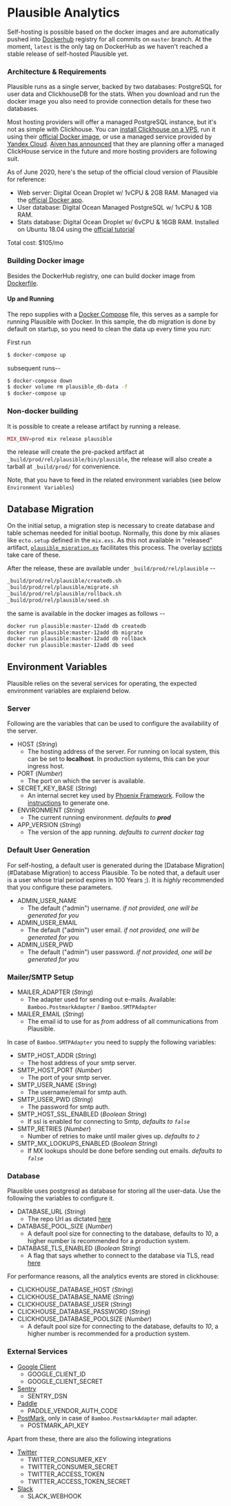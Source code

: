 # Plausible Analytics

Self-hosting is possible based on the docker images and are automatically pushed into [Dockerhub](https://hub.docker.com/r/plausible/analytics) registry for all commits on `master` branch. At the moment, `latest` is the only tag on DockerHub as we haven't reached a stable release of self-hosted Plausible yet.

### Architecture & Requirements

Plausible runs as a single server, backed by two databases: PostgreSQL for user data and ClickhouseDB for the stats. When you
download and run the docker image you also need to provide connection details for these two databases.

Most hosting providers will offer a managed PostgreSQL instance, but it's not as simple with Clickhouse.
You can [install Clickhouse on a VPS](https://www.digitalocean.com/community/tutorials/how-to-install-and-use-clickhouse-on-ubuntu-18-04),
run it using their [official Docker image](https://hub.docker.com/r/yandex/clickhouse-server/), or use a managed service provided by
[Yandex Cloud](https://cloud.yandex.com/services/managed-clickhousec). [Aiven has announced](https://landing.aiven.io/2020-upcoming-aiven-services-webinar) that they are planning offer a managed ClickHouse service in the future and more hosting providers are following suit.

As of June 2020, here's the setup of the official cloud version of Plausible for reference:
* Web server: Digital Ocean Droplet w/ 1vCPU & 2GB RAM. Managed via the [official Docker app](https://marketplace.digitalocean.com/apps/docke://marketplace.digitalocean.com/apps/docker).
* User database: Digital Ocean Managed PostgreSQL w/ 1vCPU & 1GB RAM.
* Stats database: Digital Ocean Droplet w/ 6vCPU & 16GB RAM. Installed on Ubuntu 18.04 using the [official tutorial](https://www.digitalocean.com/community/tutorials/how-to-install-and-use-clickhouse-on-ubuntu-18-04)

Total cost: $105/mo

### Building Docker image
Besides the DockerHub registry, one can build docker image from [Dockerfile](./Dockerfile).

#### Up and Running
The repo supplies with a [Docker Compose](./docker-compose.yml) file, this serves as a sample for running Plausible with Docker.
In this sample, the db migration is done by default on startup, so you need to clean the data up every time you run:

First run
```bash
$ docker-compose up
```

subsequent runs--
```bash
$ docker-compose down
$ docker volume rm plausible_db-data -f
$ docker-compose up
```

### Non-docker building
It is possible to create a release artifact by running a release.

```elixir
MIX_ENV=prod mix release plausible
```
the release will create the pre-packed artifact at `_build/prod/rel/plausible/bin/plausible`, the release will also create a tarball at `_build/prod/` for convenience.

Note, that you have to feed in the related environment variables (see below `Environment Variables`)

## Database Migration
On the initial setup, a migration step is necessary to create database and table schemas needed for initial bootup.
Normally, this done by mix aliases like `ecto.setup` defined in the `mix.exs`. As this not available in "released" artifact,  [`plausible_migration.ex`](./lib/plausible_migration.ex) facilitates this process.
The overlay [scripts](./rel/overlays) take care of these.

After the release, these are available under  `_build/prod/rel/plausible` --


```bash
_build/prod/rel/plausible/createdb.sh
_build/prod/rel/plausible/migrate.sh
_build/prod/rel/plausible/rollback.sh
_build/prod/rel/plausible/seed.sh
```

the same is available in the docker images as follows --

```bash
docker run plausible:master-12add db createdb
docker run plausible:master-12add db migrate
docker run plausible:master-12add db rollback
docker run plausible:master-12add db seed
```


## Environment Variables
Plausible relies on the several services for operating, the expected environment variables are explaiend below.

### Server
Following are the variables that can be used to configure the availability of the server.

- HOST (*String*)
    - The hosting address of the server. For running on local system, this can be set to **localhost**. In production systems, this can be your ingress host.
- PORT (*Number*)
    - The port on which the server is available.
- SECRET_KEY_BASE (*String*)
    - An internal secret key used by [Phoenix Framework](https://www.phoenixframework.org/). Follow the [instructions](https://hexdocs.pm/phoenix/Mix.Tasks.Phx.Gen.Secret.html#content) to generate one.
- ENVIRONMENT (*String*)
    - The current running environment. _defaults to **prod**_
- APP_VERSION (*String*)
    - The version of the app running. _defaults to current docker tag_

### Default User Generation
For self-hosting, a default user is generated during the [Database Migration](#Database Migration) to access Plausible. To be noted that, a default user is a user whose trial period expires in 100 Years ;).
It is *highly* recommended that you configure these parameters.

- ADMIN_USER_NAME
    - The default ("admin") username. _if not provided, one will be generated for you_
- ADMIN_USER_EMAIL
    - The default ("admin") user email. _if not provided, one will be generated for you_
- ADMIN_USER_PWD
    - The default ("admin") user password. _if not provided, one will be generated for you_

### Mailer/SMTP Setup

- MAILER_ADAPTER (*String*)
    - The adapter used for sending out e-mails. Available: `Bamboo.PostmarkAdapter` / `Bamboo.SMTPAdapter`
- MAILER_EMAIL (*String*)
    - The email id to use for as _from_ address of all communications from Plausible.

In case of `Bamboo.SMTPAdapter` you need to supply the following variables:

- SMTP_HOST_ADDR (*String*)
    - The host address of your smtp server.
- SMTP_HOST_PORT (*Number*)
    - The port of your smtp server.
- SMTP_USER_NAME (*String*)
    - The username/email for smtp auth.
- SMTP_USER_PWD (*String*)
    - The password for smtp auth.
- SMTP_HOST_SSL_ENABLED (*Boolean String*)
    - If ssl is enabled for connecting to Smtp, _defaults to `false`_
- SMTP_RETRIES (*Number*)
    - Number of retries to make until mailer gives up. _defaults to `2`_
- SMTP_MX_LOOKUPS_ENABLED (*Boolean String*)
    - If MX lookups should be done before sending out emails. _defaults to `false`_

### Database

Plausible uses postgresql as database for storing all the user-data. Use the following the variables to configure it.

- DATABASE_URL (*String*)
    - The repo Url as dictated [here](https://hexdocs.pm/ecto/Ecto.Repo.html#module-urls)
- DATABASE_POOL_SIZE (*Number*)
    -  A default pool size for connecting to the database, defaults to *10*, a higher number is recommended for a production system.
- DATABASE_TLS_ENABLED (*Boolean String*)
    - A flag that says whether to connect to the database via TLS, read [here](https://www.postgresql.org/docs/10/ssl-tcp.html)

For performance reasons, all the analytics events are stored in clickhouse:

- CLICKHOUSE_DATABASE_HOST (*String*)
- CLICKHOUSE_DATABASE_NAME (*String*)
- CLICKHOUSE_DATABASE_USER (*String*)
- CLICKHOUSE_DATABASE_PASSWORD (*String*)
- CLICKHOUSE_DATABASE_POOLSIZE (*Number*)
    - A default pool size for connecting to the database, defaults to *10*, a higher number is recommended for a production system.

### External Services

- [Google Client](https://developers.google.com/api-client-library)
    - GOOGLE_CLIENT_ID
    - GOOGLE_CLIENT_SECRET
- [Sentry](https://sentry.io/)
    - SENTRY_DSN
- [Paddle](https://paddle.com/)
    - PADDLE_VENDOR_AUTH_CODE
- [PostMark](https://postmarkapp.com/), only in case of `Bamboo.PostmarkAdapter` mail adapter.
    - POSTMARK_API_KEY

Apart from these, there are also the following integrations

- [Twitter](https://developer.twitter.com/en/docs)
    - TWITTER_CONSUMER_KEY
    - TWITTER_CONSUMER_SECRET
    - TWITTER_ACCESS_TOKEN
    - TWITTER_ACCESS_TOKEN_SECRET
- [Slack](https://api.slack.com/messaging/webhooks)
    - SLACK_WEBHOOK
